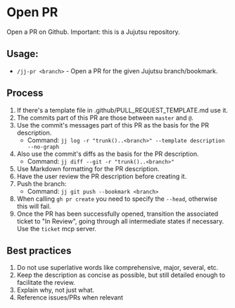 # Open PR

Open a PR on Github. Important: this is a Jujutsu repository.

## Usage:
- `/jj-pr <branch>` - Open a PR for the given Jujutsu branch/bookmark.

## Process
1. If there's a template file in .github/PULL_REQUEST_TEMPLATE.md use it.
2. The commits part of this PR are those between `master` and `@`.
3. Use the commit's messages part of this PR as the basis for the PR description.
   - Command: `jj log -r "trunk()..<branch>" --template description --no-graph`
4. Also use the commit's diffs as the basis for the PR description.
   - Command: `jj diff --git -r "trunk()..<branch>"`
6. Use Markdown formatting for the PR description.
7. Have the user review the PR description before creating it.
8. Push the branch:
   - Command: `jj git push --bookmark <branch>`
9. When calling `gh pr create` you need to specify the `--head`, otherwise this will fail.
10. Once the PR has been successfully opened, transition the associated ticket
   to "In Review", going through all intermediate states if necessary. Use the
   `ticket` mcp server.

## Best practices
1. Do not use superlative words like comprehensive, major, several, etc.
2. Keep the description as concise as possible, but still detailed enough to facilitate the review.
3. Explain why, not just what.
4. Reference issues/PRs when relevant
